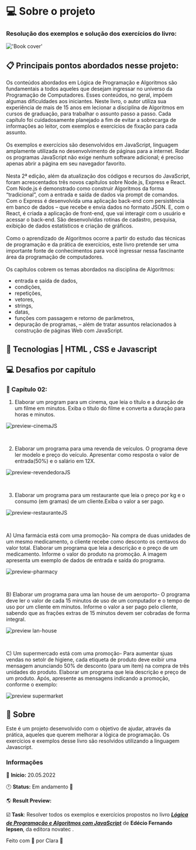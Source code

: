 # 💻 Sobre o projeto
### Resolução dos exemplos e solução dos exercícios do livro:

!['Book cover'](https://github.com/Clara-Pacheco/Logica-de-Programacao-e-Algoritmos-com-JavaScript/blob/main/assets/book-cover.jpg)

## 📋 Principais pontos abordados nesse projeto:

Os conteúdos abordados em Lógica de Programação e Algoritmos são fundamentais a todos aqueles que desejam ingressar no universo da Programação de Computadores. Esses conteúdos, no geral, impõem algumas dificuldades aos iniciantes. Neste livro, o autor utiliza sua experiência de mais de 15 anos em lecionar a disciplina de Algoritmos em cursos de graduação, para trabalhar o assunto passo a passo. Cada capítulo foi cuidadosamente planejado a fim de evitar a sobrecarga de informações ao leitor, com exemplos e exercícios de fixação para cada assunto.  
<br>
Os exemplos e exercícios são desenvolvidos em JavaScript, linguagem amplamente utilizada no desenvolvimento de páginas para a internet. Rodar os programas JavaScript não exige nenhum software adicional; é preciso apenas abrir a página em seu navegador favorito.  
<br>
Nesta 2ª edição, além da atualização dos códigos e recursos do JavaScript, foram acrescentados três novos capítulos sobre Node.js, Express e React. Com Node.js é demonstrado como construir Algoritmos da forma “tradicional”, com a entrada e saída de dados via prompt de comandos. Com o Express é desenvolvida uma aplicação back-end com persistência em banco de dados – que recebe e envia dados no formato JSON. E, com o React, é criada a aplicação de front-end, que vai interagir com o usuário e acessar o back-end. São desenvolvidas rotinas de cadastro, pesquisa, exibição de dados estatísticos e criação de gráficos.  
<br>
Como o aprendizado de Algoritmos ocorre a partir do estudo das técnicas de programação e da prática de exercícios, este livro pretende ser uma importante fonte de conhecimentos para você ingressar nessa fascinante área da programação de computadores.  
<br>
Os capítulos cobrem os temas abordados na disciplina de Algoritmos:  
- entrada e saída de dados,
- condições,
- repetições,
- vetores,
- strings,
- datas,
- funções com passagem e retorno de parâmetros,
- depuração de programas,
– além de tratar assuntos relacionados à construção de páginas Web com JavaScript.


## 🧪 Tecnologias | HTML , CSS e Javascript  


## 💻 Desafios por capítulo

### 📕 Capítulo 02:

1. Elaborar um program para um cinema, que leia o título e a duração de um filme em minutos. Exiba o título do filme e converta a duração para horas e minutos.  

![preview-cinemaJS](https://github.com/Clara-Pacheco/Logica-de-Programacao-e-Algoritmos-com-JavaScript/blob/main/assets/cinemaJS.png)

<br>

2. Elaborar um programa para uma revenda de veículos. O programa deve ler modelo e preço do veículo. Apresentar como resposta o valor de entrada(50%) e o salário em 12X.  

![preview-revendedoraJS](https://github.com/Clara-Pacheco/Logica-de-Programacao-e-Algoritmos-com-JavaScript/blob/main/assets/revendaVeiculosJS.png)

<br>  

3. Elaborar um programa para um restaurante que leia o preço por kg e o consumo (em gramas) de um cliente.Exiba o valor a ser pago.  

![preview-restauranteJS](https://github.com/Clara-Pacheco/Logica-de-Programacao-e-Algoritmos-com-JavaScript/blob/main/assets/restauranteJS.png)

<br>

A) Uma farmácia está com uma promoção- Na compra de duas unidades de um mesmo medicamento, o cliente recebe como desconto os centavos do valor total. Elaborar um programa que leia a descrição e o preço de um medicamento. Informe o valor do produto na promoção. A imagem apresenta um exemplo de dados de entrada e saída do programa.  

![preview-pharmacy](https://github.com/Clara-Pacheco/Logica-de-Programacao-e-Algoritmos-com-JavaScript/blob/main/assets/farmaciaJS.png)

<br>

B) Elaborar um programa para uma lan house de um aeroporto- O programa deve ler o valor de cada 15 minutos de uso de um computador e o tempo de uso por um cliente em minutos. Informe o valor a ser pago pelo cliente, sabendo que as frações extras de 15 minutos devem ser cobradas de forma integral.

![preview lan-house](https://github.com/Clara-Pacheco/Logica-de-Programacao-e-Algoritmos-com-JavaScript/blob/main/assets/lan-house.png)  

<br>

C)  Um supermercado está com uma promoção- Para aumentar sjuas vendas no setolr de higiene, cada etiqueta de produto deve exibir uma mensagem anunciando 50% de desconto (para um item) na compra de três unidades do produto. Elaborar um programa que leia descrição e preço de um produto. Após, apresente as mensagens indicando a promoção, conforme o exemplo:  

![preview supermarket](https://github.com/Clara-Pacheco/Logica-de-Programacao-e-Algoritmos-com-JavaScript/blob/main/assets/supermercado.png)
##  📕 Sobre  

<p>Este é um projeto desenvolvido com o objetivo de ajudar, através da prática, aqueles que querem melhorar a lógica de programação. Os exercícios e exemplos desse livro são resolvidos utilizando a linguagem Javascript.

### Informações  

📅 **Início:** 20.05.2022

🕛 **Status:** Em andamento 📆

🌎 **Result Preview: []()**
 
☑️ **Task**: Resolver todos os exemplos e exercícios propostos no livro <a href="https://www.novatec.com.br/livros/logica-programacao-algoritmos-com-javascript-2ed/">***Lógica de Programação e Algoritmos com JavaScript***</a> de **Edécio Fernando lepsen**, da editora novatec .

Feito com 💜 por Clara 🚀
</p>
